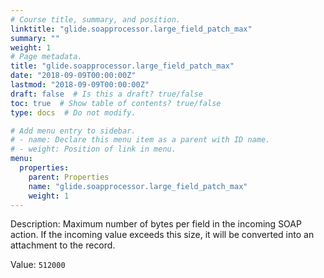 ```yaml
---
# Course title, summary, and position.
linktitle: "glide.soapprocessor.large_field_patch_max"
summary: ""
weight: 1
# Page metadata.
title: "glide.soapprocessor.large_field_patch_max"
date: "2018-09-09T00:00:00Z"
lastmod: "2018-09-09T00:00:00Z"
draft: false  # Is this a draft? true/false
toc: true  # Show table of contents? true/false
type: docs  # Do not modify.

# Add menu entry to sidebar.
# - name: Declare this menu item as a parent with ID name.
# - weight: Position of link in menu.
menu:
  properties:
    parent: Properties
    name: "glide.soapprocessor.large_field_patch_max"
    weight: 1
---
```


Description: Maximum number of bytes per field in the incoming SOAP action. If the incoming value exceeds this size, it will be converted into an attachment to the record.


Value: `512000`